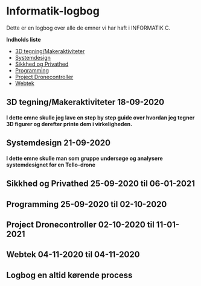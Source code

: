 # Informatik-logbog
Dette er en logbog over alle de emner vi har haft i INFORMATIK C.

__Indholds liste__
* [3D tegning/Makeraktiviteter](#3d-tegningmakeraktiviteter-18-09-2020)
* [Systemdesign](#systemdesign-21-09-2020)
* [Sikkhed og Privathed](#sikkhed-og-privathed-25-09-2020-til-06-01-2021)
* [Programming](#programming-25-09-2020-til-02-10-2020)
* [Project Dronecontroller](#project-dronecontroller-02-10-2020-til-11-01-2021)
* [Webtek](#webtek-04-11-2020-til-04-11-2020)


## 3D tegning/Makeraktiviteter 18-09-2020
#### __I dette emne skulle jeg lave en step by step guide over hvordan jeg tegner 3D figurer og derefter printe dem i virkeligheden.__

## Systemdesign 21-09-2020
#### __I dette emne skulle man som gruppe undersøge og analysere systemdesignet for en Tello-drone__

## Sikkhed og Privathed 25-09-2020 til 06-01-2021

## Programming 25-09-2020 til 02-10-2020

## Project Dronecontroller 02-10-2020 til 11-01-2021

## Webtek 04-11-2020 til 04-11-2020

## Logbog en altid kørende process

